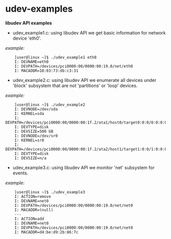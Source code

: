 udev-examples
=============

**libudev API examples**

* udev_example1.c:
using libudev API we get basic information for network device 'eth0'.


*example:*

        [user@linux ~]$ ./udev_example1 eth0
        I: DEVNAME=eth0
        I: DEVPATH=/devices/pci0000:00/0000:00:19.0/net/eth0
        I: MACADDR=18:03:73:db:c3:31


* udev_example2.c:
using libudev API we enumerate all devices under 'block' subsystem that are not 'partitions' or 'loop' devices.

*example:*

        [user@linux ~]$ ./udev_example2
        I: DEVNODE=/dev/sda
        I: KERNEL=sda
        I: DEVPATH=/devices/pci0000:00/0000:00:1f.2/ata1/host0/target0:0:0/0:0:0:0/block/sda
        I: DEVTYPE=disk
        I: DEVSIZE=500 GB
        I: DEVNODE=/dev/sr0
        I: KERNEL=sr0
        I: DEVPATH=/devices/pci0000:00/0000:00:1f.2/ata2/host1/target1:0:0/1:0:0:0/block/sr0
        I: DEVTYPE=disk
        I: DEVSIZE=n/a


* udev_example3.c:
using libudev API we monitor 'net' subsystem for events.

*example:*

        [user@linux ~]$ ./udev_example3
        I: ACTION=remove
        I: DEVNAME=net0
        I: DEVPATH=/devices/pci0000:00/0000:00:19.0/net/net0
        I: MACADDR=(null)
        ---
        I: ACTION=add
        I: DEVNAME=net0
        I: DEVPATH=/devices/pci0000:00/0000:00:19.0/net/net0
        I: MACADDR=d4:be:d9:2b:86:7c
